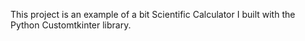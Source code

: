 This project is an example of a bit Scientific Calculator I built with the Python Customtkinter library.
